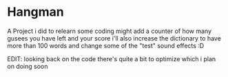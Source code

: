 # Hangman
A Project i did to relearn some coding
might add a counter of how many gusees you have left and your score
i'll also increase the dictionary to have more than 100 words and change some of the "test" sound effects :D

EDIT: looking back on the code there's quite a bit to optimize which i plan on doing soon
